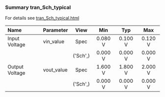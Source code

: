 ### Summary tran_Sch_typical

For details see <a href='tran_Sch_typical.html'>tran_Sch_typical.html</a>

|**Name**|**Parameter**|**View**|**Min** | **Typ** | **Max**|
|:---|:---|:---:|:---:|:---:|:---:|
|Input Voltage|vin\_value | Spec | 0.080 V | 0.100 V | 0.120 V |
| | | ('Sch',)|0.000 V | 0.000 V | 0.000 V |
|Output Voltage|vout\_value | Spec | 1.600 V | 1.800 V | 2.000 V |
| | | ('Sch',)|0.000 V | 0.000 V | 0.000 V |
